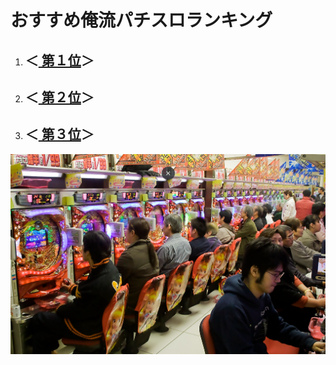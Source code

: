  # おすすめ俺流パチスロランキング


 


1. ## ＜[ 第１位](.//hoge.md)＞

1. ## ＜[ 第２位](.//piyo.md)＞

1. ## ＜[ 第３位](.//huga.md)＞


![jyobi](./jyobi.png)

